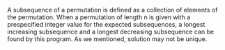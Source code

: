 A subsequence of a permutation is defined as a collection of elements of the permutation. When a permutation of length n is given with a prespecified integer value for the expected subsequences, a longest increasing subsequence and a longest decreasing subsequence can be found by this program. As we mentioned, solution may not be unique.
